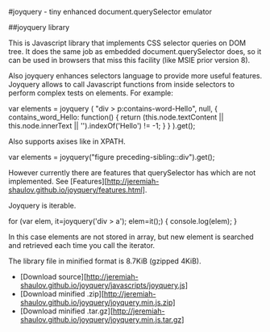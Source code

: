 #joyquery - tiny enhanced document.querySelector emulator

##joyquery library

This is Javascript library that implements CSS selector queries on DOM tree. It does the same job as embedded document.querySelector does, so it can be used in browsers that miss this facility (like MSIE prior version 8).

Also joyquery enhances selectors language to provide more useful features. Joyquery allows to call Javascript functions from inside selectors to perform complex tests on elements. For example:

var elements = joyquery
(	"div > p:contains-word-Hello",
	null,
	{	contains_word_Hello: function()
		{	return (this.node.textContent || this.node.innerText || '').indexOf('Hello') != -1;
		}
	}
).get();

Also supports axises like in XPATH.

var elements = joyquery("figure preceding-sibling::div").get();

However currently there are features that querySelector has which are not implemented. See [Features][http://jeremiah-shaulov.github.io/joyquery/features.html].

Joyquery is iterable.

for (var elem, it=joyquery('div > a'); elem=it();)
{	 console.log(elem);
}

In this case elements are not stored in array, but new element is searched and retrieved each time you call the iterator.

The library file in minified format is 8.7KiB (gzipped 4KiB).

*	[Download source][http://jeremiah-shaulov.github.io/joyquery/javascripts/joyquery.js]
*	[Download minified .zip][http://jeremiah-shaulov.github.io/joyquery/joyquery.min.js.zip]
*	[Download minified .tar.gz][http://jeremiah-shaulov.github.io/joyquery/joyquery.min.js.tar.gz]
